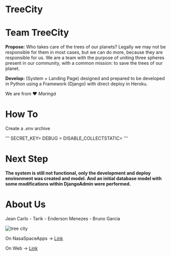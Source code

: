 # TreeCity
# Team TreeCity

**Propose:** Who takes care of the trees of our planets? Legally we may not be responsible for them in most cases, but we can do more, because they are responsible for us. We are a team with the purpose of uniting three spheres present in our community, with a common mission: to save the trees of our planet.

**Develop:** (System + Landing Page) designed and prepared to be developed in Python using a Framework (Django) with direct deploy in Heroku.

We are from :heart: *Maringá*

# How To

Create a *.env* archive

'''
SECRET_KEY=
DEBUG =
DISABLE_COLLECTSTATIC=
'''

# Next Step

**The system is still not functional, only the development and deploy environment was created and model. And an initial database model with some modifications within DjangoAdmin were performed.**

# About Us

Jean Carlo - Tarik - Enderson Menezes - Bruno Garcia

![tree city](https://i.imgur.com/Z5T7PsE.png)

On NasaSpaceApps -> [Link](https://2018.spaceappschallenge.org/challenges/what-world-needs-now/health-makes-wealth/teams/treecity/project)

On Web -> [Link](http://treecity.ml)

